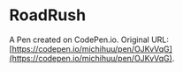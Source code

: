 # RoadRush

A Pen created on CodePen.io. Original URL: [https://codepen.io/michihuu/pen/OJKvVqG](https://codepen.io/michihuu/pen/OJKvVqG).
